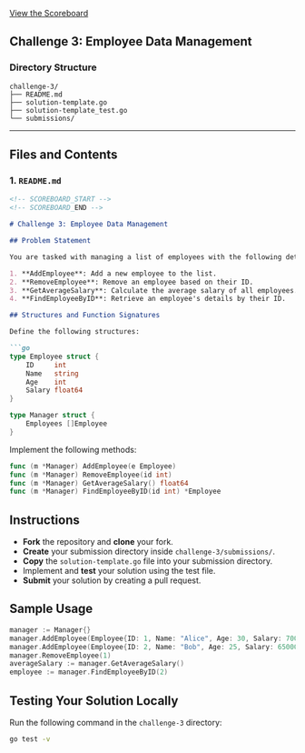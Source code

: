 [View the Scoreboard](SCOREBOARD.md)

## **Challenge 3: Employee Data Management**

### **Directory Structure**

```
challenge-3/
├── README.md
├── solution-template.go
├── solution-template_test.go
└── submissions/
```

---

## **Files and Contents**

### **1. `README.md`**

```markdown
<!-- SCOREBOARD_START -->
<!-- SCOREBOARD_END -->

# Challenge 3: Employee Data Management

## Problem Statement

You are tasked with managing a list of employees with the following details: `ID`, `Name`, `Age`, and `Salary`. Implement a `Manager` struct that provides the following functionalities:

1. **AddEmployee**: Add a new employee to the list.
2. **RemoveEmployee**: Remove an employee based on their ID.
3. **GetAverageSalary**: Calculate the average salary of all employees.
4. **FindEmployeeByID**: Retrieve an employee's details by their ID.

## Structures and Function Signatures

Define the following structures:

```go
type Employee struct {
    ID     int
    Name   string
    Age    int
    Salary float64
}

type Manager struct {
    Employees []Employee
}
```

Implement the following methods:

```go
func (m *Manager) AddEmployee(e Employee)
func (m *Manager) RemoveEmployee(id int)
func (m *Manager) GetAverageSalary() float64
func (m *Manager) FindEmployeeByID(id int) *Employee
```

## Instructions

- **Fork** the repository and **clone** your fork.
- **Create** your submission directory inside `challenge-3/submissions/`.
- **Copy** the `solution-template.go` file into your submission directory.
- Implement and **test** your solution using the test file.
- **Submit** your solution by creating a pull request.

## Sample Usage

```go
manager := Manager{}
manager.AddEmployee(Employee{ID: 1, Name: "Alice", Age: 30, Salary: 70000})
manager.AddEmployee(Employee{ID: 2, Name: "Bob", Age: 25, Salary: 65000})
manager.RemoveEmployee(1)
averageSalary := manager.GetAverageSalary()
employee := manager.FindEmployeeByID(2)
```

## Testing Your Solution Locally

Run the following command in the `challenge-3` directory:

```bash
go test -v
```